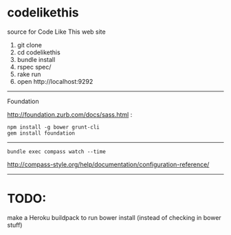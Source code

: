 codelikethis
============

source for Code Like This web site

1. git clone
2. cd codelikethis
3. bundle install
4. rspec spec/
5. rake run
6. open http://localhost:9292

---

Foundation

http://foundation.zurb.com/docs/sass.html :

    npm install -g bower grunt-cli
    gem install foundation

---

    bundle exec compass watch --time

http://compass-style.org/help/documentation/configuration-reference/

---

# TODO:

make a Heroku buildpack to run bower install (instead of checking in bower stuff)

